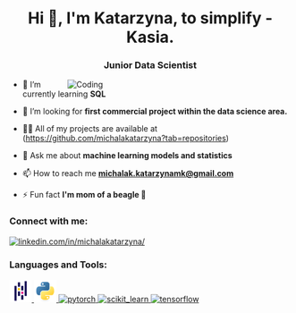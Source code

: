 <h1 align="center">Hi 👋, I'm Katarzyna, to simplify - Kasia.</h1>
<h3 align="center">Junior Data Scientist</h3>
<img align="right" alt="Coding" width="400" src="https://i.pinimg.com/originals/31/53/2d/31532d7d378053de3b8bf23c6e7bfae3.gif">


- 🌱 I’m currently learning **SQL**

- 🤝 I’m looking for **first commercial project within the data science area.**

- 👨‍💻 All of my projects are available at (https://github.com/michalakatarzyna?tab=repositories)

- 💬 Ask me about **machine learning models and statistics**

- 📫 How to reach me **michalak.katarzynamk@gmail.com**

- ⚡ Fun fact **I'm mom of a beagle 🐶**

<h3 align="left">Connect with me:</h3>
<p align="left">
<a href="https://linkedin.com/in/linkedin.com/in/michalakatarzyna/" target="blank"><img align="center" src="https://raw.githubusercontent.com/rahuldkjain/github-profile-readme-generator/master/src/images/icons/Social/linked-in-alt.svg" alt="linkedin.com/in/michalakatarzyna/" height="30" width="40" /></a>
</p>

<h3 align="left">Languages and Tools:</h3>
<p align="left"> <a href="https://pandas.pydata.org/" target="_blank" rel="noreferrer"> <img src="https://raw.githubusercontent.com/devicons/devicon/2ae2a900d2f041da66e950e4d48052658d850630/icons/pandas/pandas-original.svg" alt="pandas" width="40" height="40"/> </a> <a href="https://www.python.org" target="_blank" rel="noreferrer"> <img src="https://raw.githubusercontent.com/devicons/devicon/master/icons/python/python-original.svg" alt="python" width="40" height="40"/> </a> <a href="https://pytorch.org/" target="_blank" rel="noreferrer"> <img src="https://www.vectorlogo.zone/logos/pytorch/pytorch-icon.svg" alt="pytorch" width="40" height="40"/> </a> <a href="https://scikit-learn.org/" target="_blank" rel="noreferrer"> <img src="https://upload.wikimedia.org/wikipedia/commons/0/05/Scikit_learn_logo_small.svg" alt="scikit_learn" width="40" height="40"/> </a> <a href="https://www.tensorflow.org" target="_blank" rel="noreferrer"> <img src="https://www.vectorlogo.zone/logos/tensorflow/tensorflow-icon.svg" alt="tensorflow" width="40" height="40"/> </a> </p>
